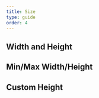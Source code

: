 ```yaml
---
title: Size
type: guide
order: 4
---
```


## Width and Height

## Min/Max Width/Height

## Custom Height